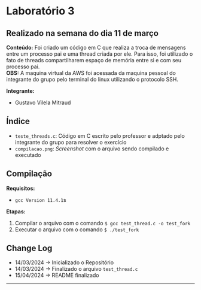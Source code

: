 # Laboratório 3

## Realizado na semana do dia 11 de março

**Conteúdo:** Foi criado um código em C que realiza a troca de mensagens entre um processo pai e uma thread criada por ele. Para isso, foi utilizado o fato de threads compartilharem espaço de memória entre si e com seu processo pai. \
**OBS:** A maquina virtual da AWS foi acessada da maquina pessoal do integrante do grupo pelo terminal do linux utilizando o protocolo SSH.

**Integrante:**

- Gustavo Vilela Mitraud

## Índice

- `teste_threads.c`: Código em C escrito pelo professor e adptado pelo integrante do grupo para resolver o exercício
- `compilacao.png`: *Screenshot* com o arquivo sendo compilado e executado

## Compilação

**Requisitos:**

- `gcc Version 11.4.1`s

**Etapas:**

1. Compilar o arquivo com o comando `$ gcc test_thread.c -o test_fork`
2. Executar o arquivo com o comando `$ ./test_fork`

## Change Log

- 14/03/2024 -> Inicializado o Repositório
- 14/03/2024 -> Finalizado o arquivo `test_thread.c`
- 15/04/2024 -> README finalizado

---------------------------------------
